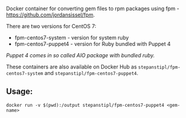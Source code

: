 Docker container for converting gem files to rpm packages using fpm -
https://github.com/jordansissel/fpm.

There are two versions for CentOS 7:
- fpm-centos7-system - version for system ruby
- fpm-centos7-puppet4 - version for Ruby bundled with Puppet 4

*Puppet 4 comes in so called AIO package with bundled ruby.*

These containers are also available on Docker Hub as
`stepanstipl/fpm-centos7-system` and `stepanstipl/fpm-centos7-puppet4`.

Usage:
------
`docker run -v $(pwd):/output stepanstipl/fpm-centos7-puppet4 <gem-name>`
